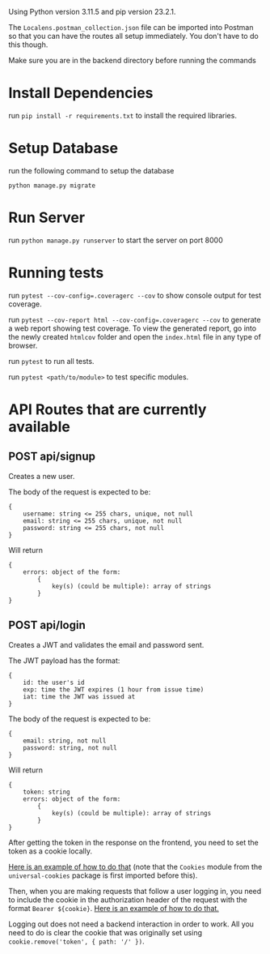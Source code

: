 Using Python version 3.11.5 and pip version 23.2.1.

The `Localens.postman_collection.json` file can be imported into Postman so that you can have the routes all setup immediately. You don't have to do this though.

Make sure you are in the backend directory before running the commands

# Install Dependencies
run `pip install -r requirements.txt` to install the required libraries.

# Setup Database
run the following command to setup the database
```
python manage.py migrate
```

# Run Server
run `python manage.py runserver` to start the server on port 8000

# Running tests
run `pytest --cov-config=.coveragerc --cov` to show console output for test coverage.

run `pytest --cov-report html --cov-config=.coveragerc --cov` to generate a web report showing test coverage. To view the generated report, go into the newly created `htmlcov` folder and open the `index.html` file in any type of browser.

run `pytest` to run all tests.

run `pytest <path/to/module>` to test specific modules.

# API Routes that are currently available

## POST api/signup
Creates a new user.

The body of the request is expected to be:
```
{
    username: string <= 255 chars, unique, not null
    email: string <= 255 chars, unique, not null
    password: string <= 255 chars, not null
}
```

Will return
```
{
    errors: object of the form:
        {
            key(s) (could be multiple): array of strings
        }
}
```

## POST api/login
Creates a JWT and validates the email and password sent.

The JWT payload has the format:
```
{
    id: the user's id
    exp: time the JWT expires (1 hour from issue time)
    iat: time the JWT was issued at
}
```

The body of the request is expected to be:
```
{
    email: string, not null
    password: string, not null
}
```

Will return
```
{
    token: string
    errors: object of the form:
        {
            key(s) (could be multiple): array of strings
        }
}
```

After getting the token in the response on the frontend, you need to set the token as a cookie locally.

[Here is an example of how to do that](https://github.com/AnthonyOlijnyk/reservify/blob/a139b31d6fa65fd2489d1d9e204263d8b26dc197/frontend/src/pages/Login.js#L29-L43) (note that the `Cookies` module from the `universal-cookies` package is first imported before this).

Then, when you are making requests that follow a user logging in, you need to include the cookie in the authorization header of the request with the format `Bearer ${cookie}`. [Here is an example of how to do that.](https://github.com/AnthonyOlijnyk/reservify/blob/a139b31d6fa65fd2489d1d9e204263d8b26dc197/frontend/src/pages/ReservePage.js#L81)

Logging out does not need a backend interaction in order to work. All you need to do is clear the cookie that was originally set using `cookie.remove('token', { path: '/' })`.